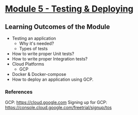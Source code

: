 # [Module 5 - Testing & Deploying](https://app.sigmaschool.co/posts/csdp-backend-development-level-2b-testing-deploying)

## Learning Outcomes of the Module

* Testing an application
  * Why it's needed?
  * Types of tests
* How to write proper Unit tests?
* How to write proper Integration tests?
* Cloud Platforms
  * GCP
* Docker & Docker-compose
* How to deploy an application using GCP.

### References

GCP: <https://cloud.google.com>
Signing up for GCP: <https://console.cloud.google.com/freetrial/signup/tos>
